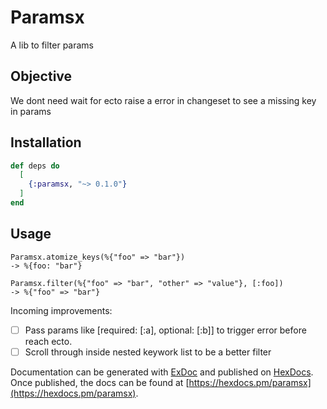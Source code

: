 # Paramsx

A lib to filter params

## Objective

We dont need wait for ecto raise a error in changeset to see a missing key in params

## Installation

```elixir
def deps do
  [
    {:paramsx, "~> 0.1.0"}
  ]
end
```
## Usage
```
Paramsx.atomize_keys(%{"foo" => "bar"})
-> %{foo: "bar"}
```

```
Paramsx.filter(%{"foo" => "bar", "other" => "value"}, [:foo])
-> %{"foo" => "bar"}
```

Incoming improvements:
 - [  ] Pass params like [required: [:a], optional: [:b]] to trigger error before reach ecto.
 - [  ] Scroll through inside nested keywork list to be a better filter

Documentation can be generated with [ExDoc](https://github.com/elixir-lang/ex_doc)
and published on [HexDocs](https://hexdocs.pm). Once published, the docs can
be found at [https://hexdocs.pm/paramsx](https://hexdocs.pm/paramsx).

